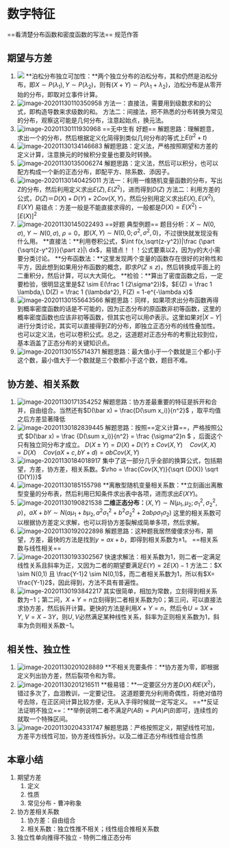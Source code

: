 # 数字特征

==看清楚分布函数和密度函数的写法== 规范作答

## 期望与方差

1. ![ ](PB4-数字特征.assets/image-20201130105515167.png)
   **泊松分布独立可加性：**两个独立分布的泊松分布，其和仍然是泊松分布，即$X\sim P(\lambda_1), Y\sim P(\lambda_2)$，则有$(X+Y)\sim P(\lambda_1+\lambda_2)$，泊松分布是从零开始的分布，即取对立事件计算。
2. ![image-20201130110350958](PB4-数字特征.assets/image-20201130110350958.png)
   方法一：直接法，需要用到级数求和的公式，即构造导数来求级数的和。
   方法二：间接法，把不熟悉的分布转换为常见的分布，观察这可能是几何分布，注意起始点，换元法。
3. ![image-20201130111930968](PB4-数字特征.assets/image-20201130111930968.png)
   ==无中生有 好题== 解题思路：理解题意，求出一个的分布，然后根据定义化简得到类似几何分布的等式上$E(t^2+t)$
4. ![image-20201130134146683](PB4-数字特征.assets/image-20201130134146683.png)
   解题思路：定义法，严格按照期望和方差的定义计算，注意换元的时候积分变量也要及时转换。
5. ![image-20201130135006274](PB4-数字特征.assets/image-20201130135006274.png)
   解题思路：定义法，然后可以积分，也可以配方构成一个新的正态分布，即配平方、除系数、添因子。
6. ![image-20201130140425011](PB4-数字特征.assets/image-20201130140425011.png)
   方法一：利用一维随机变量函数的分布，写出Z的分布，然后利用定义求出$E(Z),E(Z^2)$，进而得到$D(Z)$ 
   方法二：利用方差的公式，$D(Z)＝D(X) + D(Y) + 2Cov(X,Y)$，然后分别用定义求出$E(X),E(X^2),E(XY)$ 
   易错点：方差一般是不能直接求得的，一般都是$D(X) = E(X^2) - [E(X)]^2$ 
7. ![image-20201130145022493](PB4-数字特征.assets/image-20201130145022493.png)
   ==好题 典型例题== 题目分析：$X \sim N(0,\sigma),\ Y\sim N(0,\sigma),\ \rho = 0$，即$(X,Y) \sim N(0,0;\sigma^2,\sigma^2,0)$，不过很快就发现没有什么用。
   **直接法：**利用卷积公式，$\int f(x,\sqrt{z-y^2})|\frac {\part {\sqrt{z-y^2}}}{\part z}|\ dx$，易错点！！！公式要乘以2，因为y的大小需要分类讨论。
   **分布函数法：**这里发现两个变量的函数存在很好的对称性和平方，因此想到如果用分布函数的概念，即求$P(Z\le z)$，然后转换成平面上的二重积分，然后计算，可以大大简化。
   **检验：**算出了密度函数之后，一定要检验，很明显这里是$Z \sim E(\frac 1 {2\sigma^2})$，$E(Z) = \frac 1 \lambda,\ D(Z) = \frac 1 {\lambda^2}, F(Z) = 1-e^{-\lambda x}$ 
8. ![image-20201130155643566](PB4-数字特征.assets/image-20201130155643566.png)
   解题思路：同样，如果项求出分布函数再得到概率密度函数的话是不可能的，因为正态分布的原函数非初等函数，这里的概率密度函数也应该非初等函数，但其实也可以用$\Phi$表示。这里如果对$|X-Y|$进行分类讨论，其实可以直接得到Z的分布，即独立正态分布的线性叠加性。也可以定义法，也可以卷积公式。总之，这道题对正态分布的考察比较到位，基本涵盖了正态分布的关键知识点。
9. ![image-20201130155714371](PB4-数字特征.assets/image-20201130155714371.png)
   解题思路：最大值小于一个数就是三个都小于这个数，最小值大于一个数就是三个数都小于这个数，题目不难。

## 协方差、相关系数

1. ![image-20201130171354252](PB4-数字特征.assets/image-20201130171354252.png)
   解题思路：协方差最重要的特征是拆开和合并，自由组合。当然还有$D(\bar x) = \frac{D(\sum x_i)}{n^2}$ ，取平均值之后方差显著降低
2. ![image-20201130182839445](PB4-数字特征.assets/image-20201130182839445.png)
   解题思路：按照==定义计算==，严格按照公式 $D(\bar x) = \frac {D(\sum x_i)}{n^2} = \frac {\sigma^2}n $ ，后面这个只有独立同分布才成立。
   $D(X\pm Y) = D(X) + D(Y) \pm Cov(X,Y) \quad Cov(X,X) = D(X) \quad Cov(aX+c,bY+d) = abCov(X,Y)$ 
3. ![image-20201130184018917](PB4-数字特征.assets/image-20201130184018917.png)
   集中了这一部分几乎全部的换算公式，包括期望，方差，协方差，相关系数。$\rho = \frac{Cov(X,Y)}{\sqrt {D(X)} \sqrt {D(Y)}}$ 
4. ![image-20201130185155798](PB4-数字特征.assets/image-20201130185155798.png)
   **离散型随机变量相关系数：**立刻画出离散型变量的分布表，然后利用已知条件求出表中各项，进而求出$E(XY)$。
5. ![image-20201130190821538](PB4-数字特征.assets/image-20201130190821538.png)
   **二维正态分布：**$(X,Y) \sim N(\mu_1,\mu_2;\sigma_1^2,\sigma_2^2,\rho)$，$aX+bY \sim N(a\mu_1+b\mu_2, a^2\sigma_1^2 + b^2\sigma_2^2 + 2ab\rho\sigma_1\sigma_2)$ 
   这里的相关系数可以根据协方差定义求解，也可以将协方差裂解成简单多项，然后求解。
6. ![image-20201130192022898](PB4-数字特征.assets/image-20201130192022898.png)
   解题思路：这种题我居然傻傻求分布，期望，方差，最快的方法是找到$y=ax+b$，即得到相关系数为$\pm 1$。
   ==相关系数与线性相关== 
7. ![image-20201130193302567](PB4-数字特征.assets/image-20201130193302567.png)
   快速求解法：相关系数为1，则二者一定满足线性关系且斜率为正，又因为二者的期望要满足$E(Y) = 2E(X)-1$ 
   方法二：$X \sim N(0,1) 且 \frac{Y-1}2 \sim N(0,1)$，而二者相关系数为1，所以有$X= \frac{Y-1}2$，因此得到，方法不具有普遍性。
8. ![image-20201130193842217](PB4-数字特征.assets/image-20201130193842217.png)
   其实很简单，相加为常数，立刻得到相关系数为$-1$；第二问，$X+Y=n$立刻得到二者相关系数为0；第三问，可以直接法求协方差，然后拆开计算。更快的方法是利用$X+Y=n$，然后令$U=3X+Y,\ V=X-3Y$，则$U,V$必然满足某种线性关系，斜率为正则相关系数为$1$，斜率为负则相关系数$-1$。

## 相关性、独立性

1. ![image-20201130201028889](PB4-数字特征.assets/image-20201130201028889.png)
   **不相关充要条件：**协方差为零，即根据定义列出协方差，然后裂项令和为零。
2. ![image-20201130201216511](PB4-数字特征.assets/image-20201130201216511.png)
   **极易错：**一定要区分方差$D(X)和E(X^2)$，错过多次了，血泪教训，一定要记住。
   这道题要充分利用奇偶性，将绝对值符号去除，在正区间计算比较方便，无从入手得时候就一定写定义。
   ==**反证法证明不独立==：**举例说明二者不满足$P(AB) = P(A)P(B)$即可，连续性的就取一个特殊区间。
3. ![image-20201130204331747](PB4-数字特征.assets/image-20201130204331747.png)
   解题思路：严格按照定义，期望线性可加，方差平方线性可加，协方差线性拆分。以及二维正态分布线性组合性质

## 本章小结

1. 期望方差
   1. 定义
   2. 性质
   3. 常见分布 - 曹冲称象
2. 协方差相关系数
   1. 协方差：自由组合
   2. 相关系数：独立性推不相关；线性组合推相关系数
3. 独立性单向推得不独立 - 特例二维正态分布

